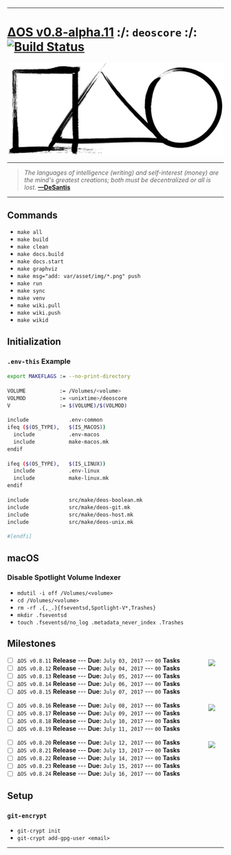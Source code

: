 [this:author:email]: # (atd@bitcoin.sh )
[this:author:name ]: # (Andrew DeSantis)

---

# [ΔOS v0.8-alpha.11][000] :/: `deoscore` :/: [![Build Status][001]][002]

[![self-header.jpg][003]](https://github.com/libdeos/deos-graphviz/wiki)

---

> *The languages of intelligence (writing) and self-interest (money) are the*
> *mind's greatest creations; both must be decentralized or all is lost.*
> **[—DeSantis][004]**

---

## Commands

* `make all`
* `make build`
* `make clean`
* `make docs.build`
* `make docs.start`
* `make graphviz`
* `make msg="add: var/asset/img/*.png" push`
* `make run`
* `make sync`
* `make venv`
* `make wiki.pull`
* `make wiki.push`
* `make wikid`

## Initialization

### `.env-this` Example

```bash
export MAKEFLAGS := --no-print-directory

VOLUME           := /Volumes/<volume>
VOLMOD           := <unixtime>/deoscore
V                := $(VOLUME)/$(VOLMOD)

include             .env-common
ifeq ($(OS_TYPE),   $(IS_MACOS))
  include           .env-macos
  include           make-macos.mk
endif

ifeq ($(OS_TYPE),   $(IS_LINUX))
  include           .env-linux
  include           make-linux.mk
endif

include             src/make/deos-boolean.mk
include             src/make/deos-git.mk
include             src/make/deos-host.mk
include             src/make/deos-unix.mk

#[endfi]
```

## macOS

### Disable Spotlight Volume Indexer

* `mdutil -i off /Volumes/<volume>`
* `cd /Volumes/<volume>`
* `rm -rf .{,_.}{fseventsd,Spotlight-V*,Trashes}`
* `mkdir .fseventsd`
* `touch .fseventsd/no_log .metadata_never_index .Trashes`

## Milestones

<a href="https://www.zerotier.com"><img src="https://github.com/zerotier/ZeroTierOne/raw/master/artwork/AppIcon_87x87.png" align="right" hspace="20" vspace="6"></a>

* [ ] `ΔOS v0.8.11` **Release** --- **Due:** `July 03, 2017` --- `00` **Tasks**
* [ ] `ΔOS v0.8.12` **Release** --- **Due:** `July 04, 2017` --- `00` **Tasks**
* [ ] `ΔOS v0.8.13` **Release** --- **Due:** `July 05, 2017` --- `00` **Tasks**
* [ ] `ΔOS v0.8.14` **Release** --- **Due:** `July 06, 2017` --- `00` **Tasks**
* [ ] `ΔOS v0.8.15` **Release** --- **Due:** `July 07, 2017` --- `00` **Tasks**

<a href="https://www.zerotier.com"><img src="https://github.com/zerotier/ZeroTierOne/raw/master/artwork/AppIcon_87x87.png" align="right" hspace="20" vspace="6"></a>

* [ ] `ΔOS v0.8.16` **Release** --- **Due:** `July 08, 2017` --- `00` **Tasks**
* [ ] `ΔOS v0.8.17` **Release** --- **Due:** `July 09, 2017` --- `00` **Tasks**
* [ ] `ΔOS v0.8.18` **Release** --- **Due:** `July 10, 2017` --- `00` **Tasks**
* [ ] `ΔOS v0.8.19` **Release** --- **Due:** `July 11, 2017` --- `00` **Tasks**

<a href="https://www.zerotier.com"><img src="https://github.com/zerotier/ZeroTierOne/raw/master/artwork/AppIcon_87x87.png" align="right" hspace="20" vspace="6"></a>

* [ ] `ΔOS v0.8.20` **Release** --- **Due:** `July 12, 2017` --- `00` **Tasks**
* [ ] `ΔOS v0.8.21` **Release** --- **Due:** `July 13, 2017` --- `00` **Tasks**
* [ ] `ΔOS v0.8.22` **Release** --- **Due:** `July 14, 2017` --- `00` **Tasks**
* [ ] `ΔOS v0.8.23` **Release** --- **Due:** `July 15, 2017` --- `00` **Tasks**
* [ ] `ΔOS v0.8.24` **Release** --- **Due:** `July 16, 2017` --- `00` **Tasks**

## Setup

### `git-encrypt`

* `git-crypt init`
* `git-crypt add-gpg-user <email>`

---

[000]: https://libdeos.github.io/deos-graphviz/
[001]: https://travis-ci.org/libdeos/deos-graphviz.svg?branch=master
[002]: https://travis-ci.org/libdeos/deos-graphviz
[003]: var/assets/github/self-header-1499073266.png
[004]: https://twitter.com/desantis/status/795023340704595968
